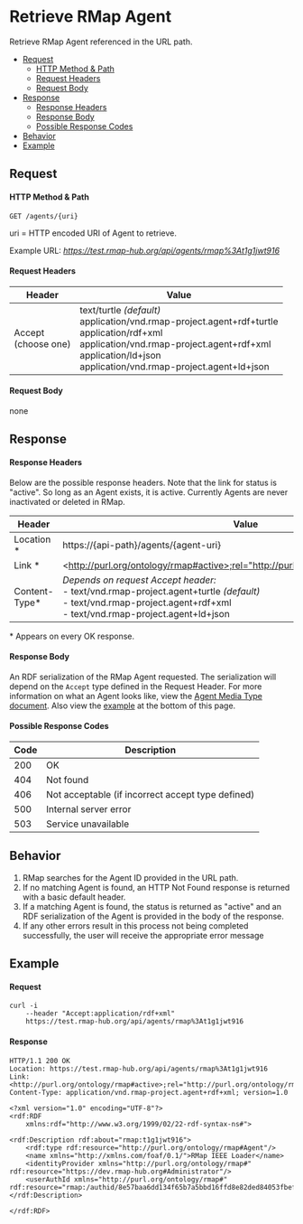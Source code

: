 # Retrieve RMap Agent
Retrieve RMap Agent referenced in the URL path. 

* [Request](#request)
  * [HTTP Method & Path](#http-method--path)
  * [Request Headers](#request-headers)
  * [Request Body](#request-body)
* [Response](#response)
  * [Response Headers](#response-headers)
  * [Response Body](#response-body)
  * [Possible Response Codes](#possible-response-codes)
* [Behavior](#behavior)
* [Example](#example)

## Request

#### HTTP Method & Path
```
GET /agents/{uri}
```
uri = HTTP encoded URI of Agent to retrieve. 

Example URL: _https://test.rmap-hub.org/api/agents/rmap%3At1g1jwt916_

#### Request Headers
| Header | Value |
|---------|------|
| Accept<br>(choose one) | text/turtle _(default)_<br>application/vnd.rmap-project.agent+rdf+turtle <br>application/rdf+xml <br>application/vnd.rmap-project.agent+rdf+xml <br>application/ld+json <br>application/vnd.rmap-project.agent+ld+json|

#### Request Body
none

## Response
#### Response Headers

Below are the possible response headers. Note that the link for status is "active". So long as an Agent exists, it is active. Currently Agents are never inactivated or deleted in RMap.

| Header | Value |
|---------|------|
| Location * | https://{api-path}/agents/{agent-uri}|
| Link * | &#60;http://purl.org/ontology/rmap#active>;rel="http://purl.org/ontology/rmap#hasStatus"|
|Content-Type* |_Depends on request Accept header:_<br>- text/vnd.rmap-project.agent+turtle  _(default)_<br>- text/vnd.rmap-project.agent+rdf+xml<br>- text/vnd.rmap-project.agent+ld+json |

\* Appears on every OK response.

#### Response Body
An RDF serialization of the RMap Agent requested. The serialization will depend on the `Accept` type defined in the Request Header. For more information on what an Agent looks like, view the [Agent Media Type document](agent-media-type.md). Also view the [example](#example) at the bottom of this page.

#### Possible Response Codes
| Code| Description |
|---------|------|
| 200| OK |
| 404| Not found |
| 406 | Not acceptable (if incorrect accept type defined) |
| 500| Internal server error|
| 503| Service unavailable|

## Behavior
1. RMap searches for the Agent ID provided in the URL path. 
2. If no matching Agent is found, an HTTP Not Found response is returned with a basic default header.
3. If a matching Agent is found, the status is returned  as "active" and an RDF serialization of the Agent is provided in the body of the response.
4. If any other errors result in this process not being completed successfully, the user will receive the appropriate error message 

## Example

#### Request
```
curl -i 
    --header "Accept:application/rdf+xml"
    https://test.rmap-hub.org/api/agents/rmap%3At1g1jwt916
```

#### Response
```
HTTP/1.1 200 OK
Location: https://test.rmap-hub.org/api/agents/rmap%3At1g1jwt916
Link: <http://purl.org/ontology/rmap#active>;rel="http://purl.org/ontology/rmap#hasStatus"
Content-Type: application/vnd.rmap-project.agent+rdf+xml; version=1.0

<?xml version="1.0" encoding="UTF-8"?>
<rdf:RDF
	xmlns:rdf="http://www.w3.org/1999/02/22-rdf-syntax-ns#">

<rdf:Description rdf:about="rmap:t1g1jwt916">
	<rdf:type rdf:resource="http://purl.org/ontology/rmap#Agent"/>
	<name xmlns="http://xmlns.com/foaf/0.1/">RMap IEEE Loader</name>
	<identityProvider xmlns="http://purl.org/ontology/rmap#" rdf:resource="https://dev.rmap-hub.org#Administrator"/>
	<userAuthId xmlns="http://purl.org/ontology/rmap#" rdf:resource="rmap:/authid/8e57baa6dd134f65b7a5bbd16ffd8e82ded84053fbefe36278df2835681ce46"/>
</rdf:Description>

</rdf:RDF>
```
